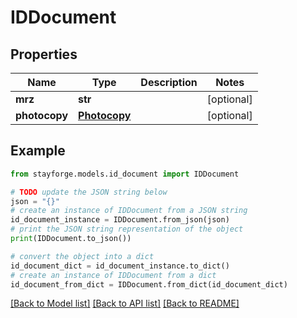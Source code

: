 # IDDocument


## Properties

Name | Type | Description | Notes
------------ | ------------- | ------------- | -------------
**mrz** | **str** |  | [optional] 
**photocopy** | [**Photocopy**](Photocopy.md) |  | [optional] 

## Example

```python
from stayforge.models.id_document import IDDocument

# TODO update the JSON string below
json = "{}"
# create an instance of IDDocument from a JSON string
id_document_instance = IDDocument.from_json(json)
# print the JSON string representation of the object
print(IDDocument.to_json())

# convert the object into a dict
id_document_dict = id_document_instance.to_dict()
# create an instance of IDDocument from a dict
id_document_from_dict = IDDocument.from_dict(id_document_dict)
```
[[Back to Model list]](../README.md#documentation-for-models) [[Back to API list]](../README.md#documentation-for-api-endpoints) [[Back to README]](../README.md)


